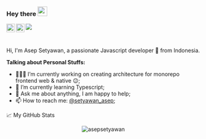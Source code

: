 ### Hey there <img src="https://media.giphy.com/media/hvRJCLFzcasrR4ia7z/giphy.gif" width="25px">
<a href="https://twitter.com/setyawan_asep">
  <img align="left" alt="Asep Setiyawan | Twitter" width="22px" src="https://raw.githubusercontent.com/peterthehan/peterthehan/master/assets/twitter.svg" />
</a>
<a href="https://www.linkedin.com/in/asepsetyawan/">
  <img align="left" alt="Asep's LinkedIn" width="22px" src="https://raw.githubusercontent.com/peterthehan/peterthehan/master/assets/linkedin.svg" />
</a>

![](https://visitor-badge.glitch.me/badge?page_id=asepsetyawan.asepsetyawan)

<br />

Hi, I'm Asep Setyawan, a passionate Javascript developer 🚀 from Indonesia.

  
**Talking about Personal Stuffs:**

- 👨🏽‍💻 I’m currently working on creating architecture for monorepo frontend web & native :wink:;
- 🌱 I’m currently learning Typescript; 
- 💬 Ask me about anything, I am happy to help;
- 📫 How to reach me: [@setyawan_asep](https://twitter.com/setyawan_asep);


📈 My GitHub Stats

<p align="center"> <img src="https://github-readme-stats.vercel.app/api?username=asepsetyawan&show_icons=true" alt="asepsetyawan" />
